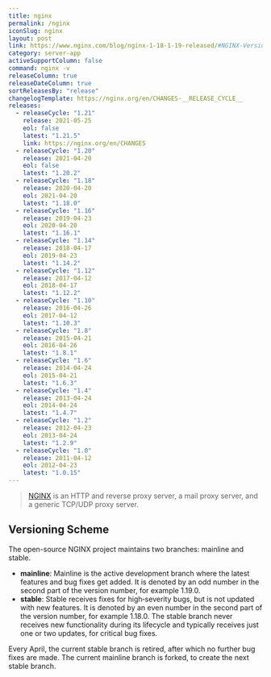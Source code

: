 ```yaml
---
title: nginx
permalink: /nginx
iconSlug: nginx
layout: post
link: https://www.nginx.com/blog/nginx-1-18-1-19-released/#NGINX-Versioning-Explained
category: server-app
activeSupportColumn: false
command: nginx -v
releaseColumn: true
releaseDateColumn: true
sortReleasesBy: "release"
changelogTemplate: https://nginx.org/en/CHANGES-__RELEASE_CYCLE__
releases:
  - releaseCycle: "1.21"
    release: 2021-05-25
    eol: false
    latest: "1.21.5"
    link: https://nginx.org/en/CHANGES
  - releaseCycle: "1.20"
    release: 2021-04-20
    eol: false
    latest: "1.20.2"
  - releaseCycle: "1.18"
    release: 2020-04-20
    eol: 2021-04-20
    latest: "1.18.0"
  - releaseCycle: "1.16"
    release: 2019-04-23
    eol: 2020-04-20
    latest: "1.16.1"
  - releaseCycle: "1.14"
    release: 2018-04-17
    eol: 2019-04-23
    latest: "1.14.2"
  - releaseCycle: "1.12"
    release: 2017-04-12
    eol: 2018-04-17
    latest: "1.12.2"
  - releaseCycle: "1.10"
    release: 2016-04-26
    eol: 2017-04-12
    latest: "1.10.3"
  - releaseCycle: "1.8"
    release: 2015-04-21
    eol: 2016-04-26
    latest: "1.8.1"
  - releaseCycle: "1.6"
    release: 2014-04-24
    eol: 2015-04-21
    latest: "1.6.3"
  - releaseCycle: "1.4"
    release: 2013-04-24
    eol: 2014-04-24
    latest: "1.4.7"
  - releaseCycle: "1.2"
    release: 2012-04-23
    eol: 2013-04-24
    latest: "1.2.9"
  - releaseCycle: "1.0"
    release: 2011-04-12
    eol: 2012-04-23
    latest: "1.0.15"
---
```

> [NGINX](https://nginx.org/) is an HTTP and reverse proxy server, a mail proxy server, and a generic TCP/UDP proxy server.

## Versioning Scheme

The open-source NGINX project maintains two branches: mainline and stable.

- **mainline**: 
    Mainline is the active development branch where the latest features and bug fixes get added. It is denoted by an odd number in the second part of the version number, for example 1.19.0.
- **stable**:
    Stable receives fixes for high‑severity bugs, but is not updated with new features. It is denoted by an even number in the second part of the version number, for example 1.18.0. The stable branch never receives new functionality during its lifecycle and typically receives just one or two updates, for critical bug fixes.
   
Every April, the current stable branch is retired, after which no further bug fixes are made. The current mainline branch is forked, to create the next stable branch.
